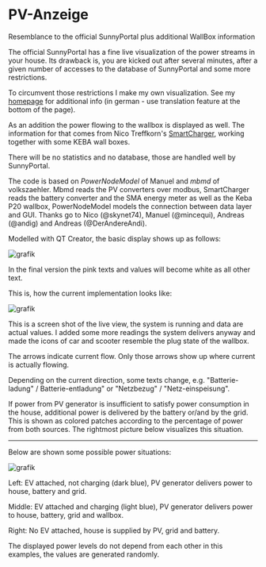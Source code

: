 # PV-Anzeige
Resemblance to the official SunnyPortal plus additional WallBox information

The official SunnyPortal has a fine live visualization of the power streams in your house.
Its drawback is, you are kicked out after several minutes, after a given number of accesses to the database of SunnyPortal and some more restrictions.

To circumvent those restrictions I make my own visualization. See my [homepage](http://harald-sattler.de/html/pv-anzeige.htm) for additional info (in german - use translation feature at the bottom of the page).

As an addition the power flowing to the wallbox is displayed as well. The information for that comes from Nico Treffkorn's [SmartCharger](http://www.eb-systeme.de/?page_id=1265), working together with some KEBA wall boxes.

There will be no statistics and no database, those are handled well by SunnyPortal.

The code is based on _PowerNodeModel_ of Manuel and _mbmd_ of volkszaehler. 
Mbmd reads the PV converters over modbus, SmartCharger reads the battery converter and the SMA energy meter as well as the Keba P20 wallbox, PowerNodeModel models the connection between data layer and GUI. Thanks go to Nico (@skynet74), Manuel (@mincequi), Andreas (@andig) and Andreas (@DerAndereAndi).

Modelled with QT Creator, the basic display shows up as follows:

![grafik](https://user-images.githubusercontent.com/26298406/128635477-f4f7ed47-aaed-43f9-93fd-ab3bc7f4b9b8.png)

In the final version the pink texts and values will become white as all other text.

This is, how the current implementation looks like:

![grafik](https://user-images.githubusercontent.com/26298406/150100975-b410f042-3a54-4f92-8d6e-6fdaa3609e60.png)

This is a screen shot of the live view, the system is running and data are actual values. I added some more readings the system delivers anyway and made the icons of car and scooter resemble the plug state of the wallbox.

The arrows indicate current flow. Only those arrows show up where current is actually flowing.

Depending on the current direction, some texts change, e.g. "Batterie-ladung" / Batterie-entladung" or "Netzbezug" / "Netz-einspeisung".

If power from PV generator is insufficient to satisfy power consumption in the house, additional power is delivered by the battery or/and by the grid. This is shown as colored patches according to the percentage of power from both sources. The rightmost picture below visualizes this situation.

----

Below are shown some possible power situations:

![grafik](https://user-images.githubusercontent.com/26298406/128638561-4f10fbc1-89bf-4901-b629-d7d414df77b6.png)

Left: EV attached, not charging (dark blue), PV generator delivers power to house, battery and grid.

Middle: EV attached and charging (light blue), PV generator delivers power to house, battery, grid and wallbox.

Right: No EV attached, house is supplied by PV, grid and battery.

The displayed power levels do not depend from each other in this examples, the values are generated randomly.
